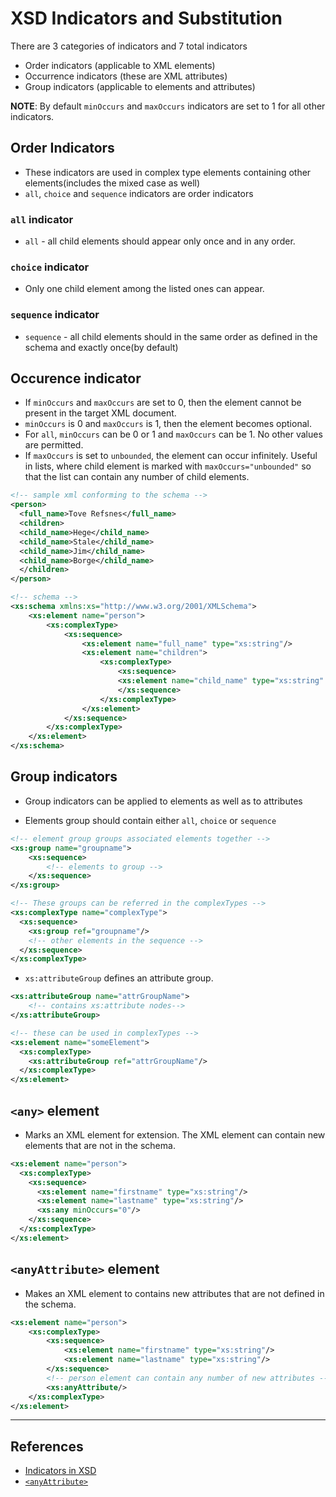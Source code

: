 # XSD Indicators and Substitution

There are 3 categories of indicators and 7 total indicators

* Order indicators (applicable to XML elements)
* Occurrence indicators (these are XML attributes)
* Group indicators (applicable to elements and attributes)

**NOTE**: By default `minOccurs` and `maxOccurs` indicators are set to 1 for all other indicators.

## Order Indicators

* These indicators are used in complex type elements containing other elements(includes the mixed case as well)
* `all`, `choice` and `sequence` indicators are order indicators

### `all` indicator

* `all` - all child elements should appear only once and in any order.

### `choice` indicator

* Only one child element among the listed ones can appear.

### `sequence` indicator

* `sequence` - all child elements should in the same order as defined in the schema and exactly once(by default)

## Occurence indicator

* If `minOccurs` and `maxOccurs` are set to 0, then the element cannot be present in the target XML document.
* `minOccurs` is 0 and `maxOccurs` is 1, then the element becomes optional.
* For `all`, `minOccurs` can be 0 or 1 and `maxOccurs` can be 1. No other values are permitted.
* If `maxOccurs` is set to `unbounded`, the element can occur infinitely. Useful in lists, where child element is marked with `maxOccurs="unbounded"` so that the list can contain any number of child elements.

```XML
<!-- sample xml conforming to the schema -->
<person>
  <full_name>Tove Refsnes</full_name>
  <children>
  <child_name>Hege</child_name>
  <child_name>Stale</child_name>
  <child_name>Jim</child_name>
  <child_name>Borge</child_name>
  </children>
</person>

<!-- schema -->
<xs:schema xmlns:xs="http://www.w3.org/2001/XMLSchema">
    <xs:element name="person">
        <xs:complexType>
            <xs:sequence>
                <xs:element name="full_name" type="xs:string"/>
                <xs:element name="children">
                    <xs:complexType>
                        <xs:sequence>
                        <xs:element name="child_name" type="xs:string" minOccurs="0"   maxOccurs="unbounded" />
                        </xs:sequence>
                    </xs:complexType>
                </xs:element>
            </xs:sequence>
        </xs:complexType>
    </xs:element>
</xs:schema>
```

## Group indicators

* Group indicators can be applied to elements as well as to attributes

* Elements group should contain either `all`, `choice` or `sequence`

```XML
<!-- element group groups associated elements together -->
<xs:group name="groupname">
    <xs:sequence>
        <!-- elements to group -->
    </xs:sequence>
</xs:group>

<!-- These groups can be referred in the complexTypes -->
<xs:complexType name="complexType">
  <xs:sequence>
    <xs:group ref="groupname"/>
    <!-- other elements in the sequence -->
  </xs:sequence>
</xs:complexType>
```

* `xs:attributeGroup` defines an attribute group.

```XML
<xs:attributeGroup name="attrGroupName">
    <!-- contains xs:attribute nodes-->
</xs:attributeGroup>

<!-- these can be used in complexTypes -->
<xs:element name="someElement">
  <xs:complexType>
    <xs:attributeGroup ref="attrGroupName"/>
  </xs:complexType>
</xs:element>
```

## `<any>` element

* Marks an XML element for extension. The XML element can contain new elements that are not in the schema.

```XML
<xs:element name="person">
  <xs:complexType>
    <xs:sequence>
      <xs:element name="firstname" type="xs:string"/>
      <xs:element name="lastname" type="xs:string"/>
      <xs:any minOccurs="0"/>
    </xs:sequence>
  </xs:complexType>
</xs:element>
```

## `<anyAttribute>` element

* Makes an XML element to contains new attributes that are not defined in the schema.

```XML
<xs:element name="person">
    <xs:complexType>
        <xs:sequence>
            <xs:element name="firstname" type="xs:string"/>
            <xs:element name="lastname" type="xs:string"/>
        </xs:sequence>
        <!-- person element can contain any number of new attributes -->
        <xs:anyAttribute/>
    </xs:complexType>
</xs:element>
```

---

## References

* [Indicators in XSD](https://www.w3schools.com/xml/schema_complex_indicators.asp)
* [`<anyAttribute>`](https://www.w3schools.com/xml/schema_complex_anyattribute.asp)
